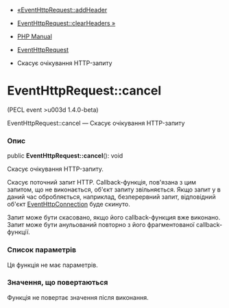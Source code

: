 - [«EventHttpRequest::addHeader](eventhttprequest.addheader.md)
- [EventHttpRequest::clearHeaders
»](eventhttprequest.clearheaders.md)

- [PHP Manual](index.md)
- [EventHttpRequest](class.eventhttprequest.md)
- Скасує очікування HTTP-запиту

# EventHttpRequest::cancel

(PECL event \>u003d 1.4.0-beta)

EventHttpRequest::cancel — Скасує очікування HTTP-запиту

### Опис

public **EventHttpRequest::cancel**(): void

Скасує очікування HTTP-запиту.

Скасує поточний запит HTTP. Callback-функція, пов'язана з цим
запитом, що не виконається, об'єкт запиту звільняється. Якщо запит у
в даний час обробляється, наприклад, безперервний запит,
відповідний об'єкт
[EventHttpConnection](class.eventhttpconnection.md) буде скинуто.

Запит може бути скасовано, якщо його callback-функция вже виконано.
Запит може бути анульований повторно з його фрагментованої
callback-функції.

### Список параметрів

Ця функція не має параметрів.

### Значення, що повертаються

Функція не повертає значення після виконання.
